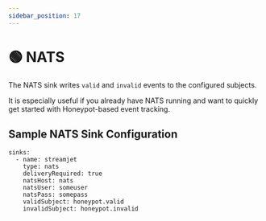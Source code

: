 ```yaml
---
sidebar_position: 17
---
```


# 🟢 NATS

The NATS sink writes `valid` and `invalid` events to the configured subjects.

It is especially useful if you already have NATS running and want to quickly get started with Honeypot-based event tracking.


## Sample NATS Sink Configuration

```
sinks:
  - name: streamjet
    type: nats
    deliveryRequired: true
    natsHost: nats
    natsUser: someuser
    natsPass: somepass
    validSubject: honeypot.valid
    invalidSubject: honeypot.invalid
```
